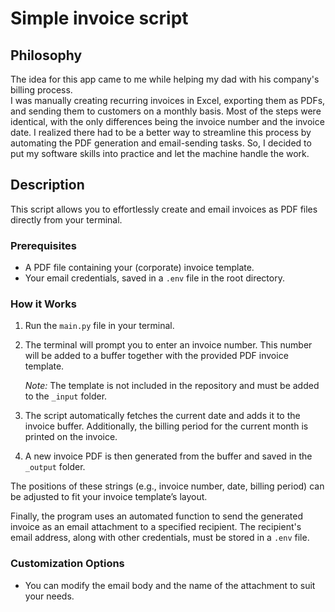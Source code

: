 # Simple invoice script

## Philosophy
The idea for this app came to me while helping my dad with his company's billing process.\
I was manually creating recurring invoices in Excel, exporting them as PDFs, and sending them to customers on a monthly basis. Most of the steps were identical, with the only differences being the invoice number and the invoice date. I realized there had to be a better way to streamline this process by automating the PDF generation and email-sending tasks. So, I decided to put my software skills into practice and let the machine handle the work.


## Description

This script allows you to effortlessly create and email invoices as PDF files directly from your terminal.

### Prerequisites
- A PDF file containing your (corporate) invoice template.  
- Your email credentials, saved in a `.env` file in the root directory.

### How it Works
1. Run the `main.py` file in your terminal.  
2. The terminal will prompt you to enter an invoice number. This number will be added to a buffer together with the provided PDF invoice template.  

   _Note:_ The template is not included in the repository and must be added to the `_input` folder.  

3. The script automatically fetches the current date and adds it to the invoice buffer. Additionally, the billing period for the current month is printed on the invoice.  
4. A new invoice PDF is then generated from the buffer and saved in the `_output` folder.  

The positions of these strings (e.g., invoice number, date, billing period) can be adjusted to fit your invoice template’s layout.  

Finally, the program uses an automated function to send the generated invoice as an email attachment to a specified recipient. The recipient's email address, along with other credentials, must be stored in a `.env` file.  

### Customization Options
- You can modify the email body and the name of the attachment to suit your needs.  
